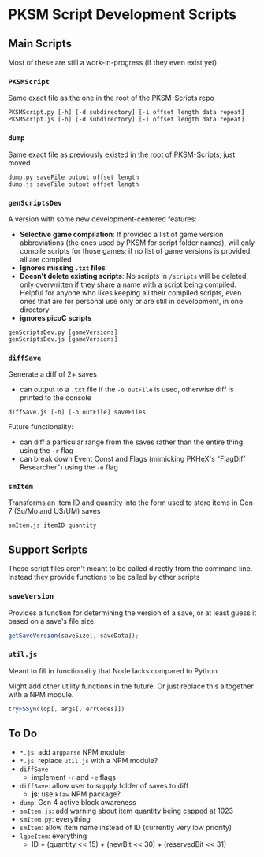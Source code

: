 # PKSM Script Development Scripts

## Main Scripts
Most of these are still a work-in-progress (if they even exist yet)

### `PKSMScript`
Same exact file as the one in the root of the PKSM-Scripts repo

```
PKSMScript.py [-h] [-d subdirectory] [-i offset length data repeat]
PKSMScript.js [-h] [-d subdirectory] [-i offset length data repeat]
```


### `dump`
Same exact file as previously existed in the root of PKSM-Scripts, just moved

```
dump.py saveFile output offset length
dump.js saveFile output offset length
```


### `genScriptsDev`
A version with some new development-centered features:
- **Selective game compilation**: If provided a list of game version abbreviations (the ones used by PKSM for script folder names), will only compile scripts for those games; if no list of game versions is provided, all are compiled
- **Ignores missing `.txt` files**
- **Doesn't delete existing scripts**: No scripts in `/scripts` will be deleted, only overwritten if they share a name with a script being compiled. Helpful for anyone who likes keeping all their compiled scripts, even ones that are for personal use only or are still in development, in one directory
- **ignores picoC scripts**

```
genScriptsDev.py [gameVersions]
genScriptsDev.js [gameVersions]
```


### `diffSave`
Generate a diff of 2+ saves
- can output to a `.txt` file if the `-o outFile` is used, otherwise diff is printed to the console

```
diffSave.js [-h] [-o outFile] saveFiles
```

Future functionality:
- can diff a particular range from the saves rather than the entire thing using the `-r` flag
- can break down Event Const and Flags (mimicking PKHeX's "FlagDiff Researcher") using the `-e` flag


### `smItem`
Transforms an item ID and quantity into the form used to store items in Gen 7 (Su/Mo and US/UM) saves
```
smItem.js itemID quantity
```


## Support Scripts
These script files aren't meant to be called directly from the command line. Instead they provide functions to be called by other scripts

### `saveVersion`
Provides a function for determining the version of a save, or at least guess it based on a save's file size.

```js
getSaveVersion(saveSize[, saveData]);
```

### `util.js`
Meant to fill in functionality that Node lacks compared to Python.

Might add other utility functions in the future. Or just replace this altogether with a NPM module.

```js
tryFSSync(op[, args[, errCodes]])
```


## To Do
- `*.js`: add `argparse` NPM module
- `*.js`: replace `util.js` with a NPM module?
- `diffSave`
  - implement `-r` and `-e` flags
- `diffSave`: allow user to supply folder of saves to diff
  - **js**: use `klaw` NPM package?
- `dump`: Gen 4 active block awareness
- `smItem.js`: add warning about item quantity being capped at 1023
- `smItem.py`: everything
- `smItem`: allow item name instead of ID (currently very low priority)
- `lgpeItem`: everything
  - ID + (quantity << 15) + (newBit << 30) + (reservedBit << 31)
